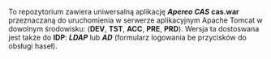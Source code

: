 To repozytorium zawiera uniwersalną aplikację ***Apereo CAS*** **cas.war** przeznaczaną do uruchomienia w serwerze aplikacyjnym Apache Tomcat w dowolnym środowisku: (**DEV**, **TST**, **ACC**, **PRE**, **PRD**). 
Wersja ta dostoswana jest także do **IDP**: ***LDAP*** lub ***AD*** (formularz logowania be przycisków do obsługi haseł).
